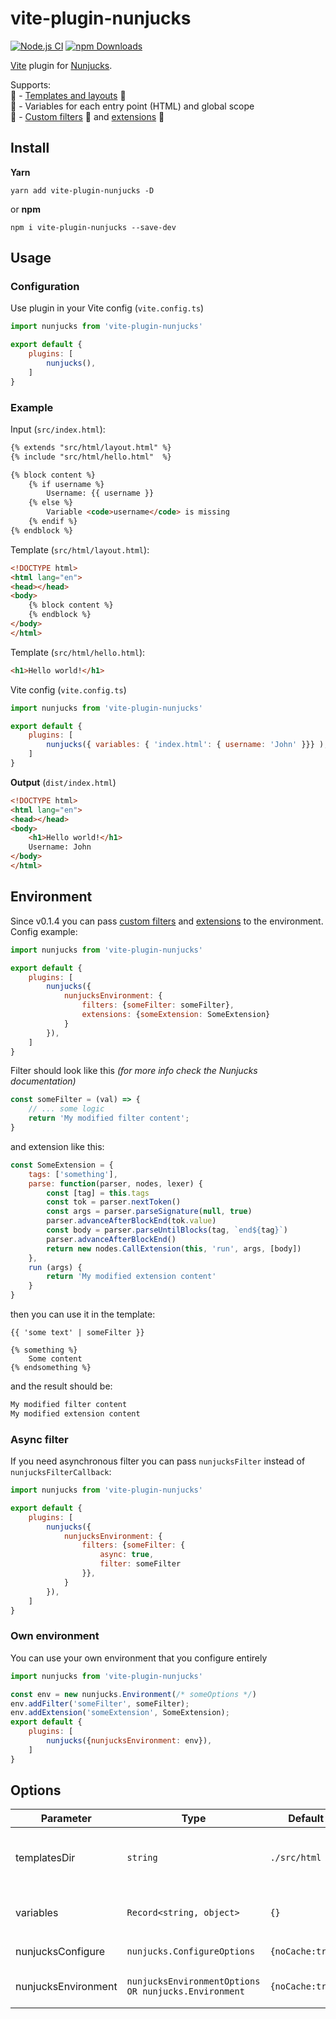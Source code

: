 # vite-plugin-nunjucks

[![Node.js CI](https://github.com/Jax-p/vite-plugin-nunjucks/actions/workflows/node.js.yml/badge.svg)](https://github.com/Jax-p/vite-plugin-nunjucks/actions/workflows/node.js.yml)
[![npm Downloads](https://img.shields.io/npm/dt/vite-plugin-nunjucks)](https://www.npmjs.com/package/vite-plugin-nunjucks)

[Vite](https://github.com/vitejs/vite) plugin for [Nunjucks](https://github.com/mozilla/nunjucks).

Supports:    
📂 - [Templates and layouts](https://mozilla.github.io/nunjucks/templating.html) 🔗     
📃 - Variables for each entry point (HTML) and global scope    
🎠 - [Custom filters](https://mozilla.github.io/nunjucks/api.html#custom-filters) 🔗 and [extensions](https://mozilla.github.io/nunjucks/api.html#custom-tags) 🔗

## Install
**Yarn**
```
yarn add vite-plugin-nunjucks -D
```
or **npm**
```
npm i vite-plugin-nunjucks --save-dev
```

## Usage
### Configuration
Use plugin in your Vite config (`vite.config.ts`)
```JavaScript
import nunjucks from 'vite-plugin-nunjucks'

export default {
    plugins: [
        nunjucks(),
    ]
}
```
### Example
Input (`src/index.html`):
```html
{% extends "src/html/layout.html" %}
{% include "src/html/hello.html"  %}

{% block content %}
    {% if username %}
        Username: {{ username }}
    {% else %}
        Variable <code>username</code> is missing
    {% endif %}
{% endblock %}
```
Template (`src/html/layout.html`):
```html
<!DOCTYPE html>
<html lang="en">
<head></head>
<body>
    {% block content %}
    {% endblock %}
</body>
</html>
```
Template (`src/html/hello.html`):
```html
<h1>Hello world!</h1>
```
Vite config (`vite.config.ts`)
```JavaScript
import nunjucks from 'vite-plugin-nunjucks'

export default {
    plugins: [
        nunjucks({ variables: { 'index.html': { username: 'John' }}} ),
    ]
}
```
**Output** (`dist/index.html`)
```html
<!DOCTYPE html>
<html lang="en">
<head></head>
<body>
    <h1>Hello world!</h1>
    Username: John
</body>
</html>
```

## Environment
Since v0.1.4 you can pass [custom filters](https://mozilla.github.io/nunjucks/api.html#custom-filters) and [extensions](https://mozilla.github.io/nunjucks/api.html#custom-tags) to the environment.   
Config example:
```JavaScript
import nunjucks from 'vite-plugin-nunjucks'

export default {
    plugins: [
        nunjucks({
            nunjucksEnvironment: {
                filters: {someFilter: someFilter},
                extensions: {someExtension: SomeExtension}
            }
        }),
    ]
}
```
Filter should look like this _(for more info check the Nunjucks documentation)_
```JavaScript
const someFilter = (val) => {
    // ... some logic
    return 'My modified filter content';
}
```
and extension like this:
```JavaScript
const SomeExtension = {
    tags: ['something'],
    parse: function(parser, nodes, lexer) {
        const [tag] = this.tags
        const tok = parser.nextToken()
        const args = parser.parseSignature(null, true)
        parser.advanceAfterBlockEnd(tok.value)
        const body = parser.parseUntilBlocks(tag, `end${tag}`)
        parser.advanceAfterBlockEnd()
        return new nodes.CallExtension(this, 'run', args, [body])
    },
    run (args) {
        return 'My modified extension content'
    }
}
```
then you can use it in the template:
```njk
{{ 'some text' | someFilter }}

{% something %}
    Some content
{% endsomething %}
```
and the result should be:
```html
My modified filter content
My modified extension content
```

### Async filter
If you need asynchronous filter you can pass `nunjucksFilter` instead of `nunjucksFilterCallback`:
```JavaScript
import nunjucks from 'vite-plugin-nunjucks'

export default {
    plugins: [
        nunjucks({
            nunjucksEnvironment: {
                filters: {someFilter: {
                    async: true,
                    filter: someFilter
                }},
            }
        }),
    ]
}
```

### Own environment
You can use your own environment that you configure entirely
```JavaScript
import nunjucks from 'vite-plugin-nunjucks'

const env = new nunjucks.Environment(/* someOptions */)
env.addFilter('someFilter', someFilter);
env.addExtension('someExtension', SomeExtension);
export default {
    plugins: [
        nunjucks({nunjucksEnvironment: env}),
    ]
}
```

## Options

| Parameter | Type  | Default | Description |
| ----------- | ----------- | ----------- | ----------- |
| templatesDir | `string` | `./src/html` | Absolute path where are HTML templates located. Example: `path.resolve(process.cwd(), 'src', 'myTemplates')`
| variables | `Record<string, object>` | `{}` | Variables for each entry point. Example `{ 'index.html': {username:'John'} }`
| nunjucksConfigure | `nunjucks.ConfigureOptions` | `{noCache:true}` | [Configure options for Nunjucks](https://mozilla.github.io/nunjucks/api.html#configure)
| nunjucksEnvironment | `nunjucksEnvironmentOptions OR nunjucks.Environment` | `{noCache:true}` | Configure Nunjucks environment or pass your own env



